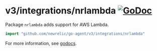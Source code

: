 # v3/integrations/nrlambda [![GoDoc](https://godoc.org/github.com/newrelic/go-agent/v3/integrations/nrlambda?status.svg)](https://godoc.org/github.com/newrelic/go-agent/v3/integrations/nrlambda)

Package `nrlambda` adds support for AWS Lambda.

```go
import "github.com/newrelic/go-agent/v3/integrations/nrlambda"
```

For more information, see
[godocs](https://godoc.org/github.com/newrelic/go-agent/v3/integrations/nrlambda).
